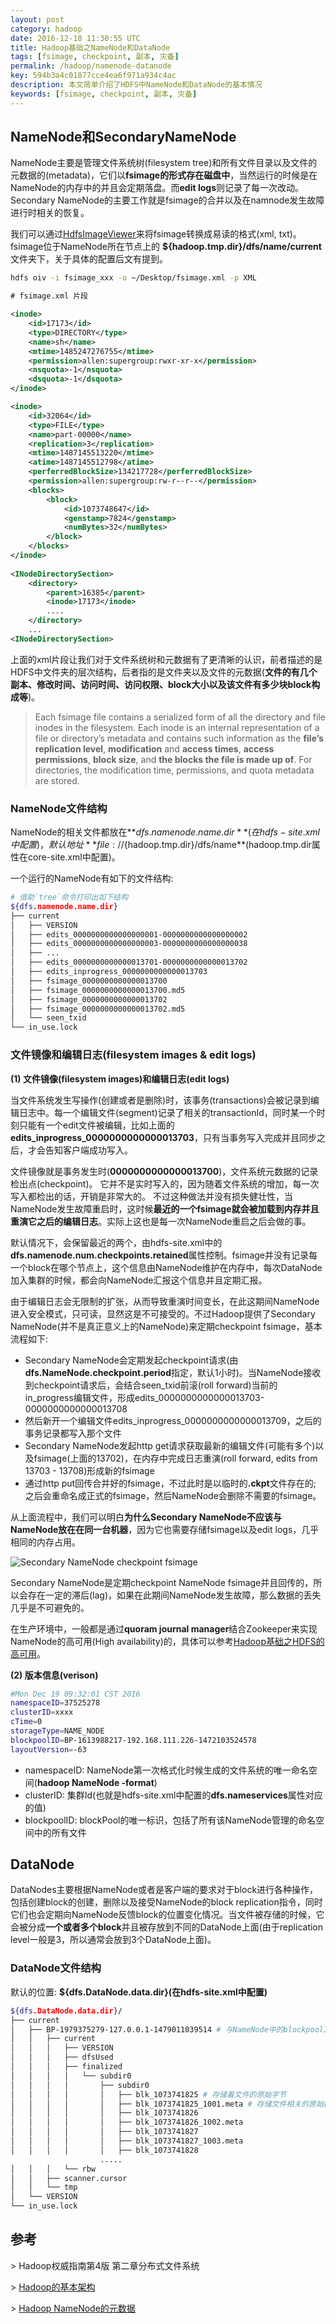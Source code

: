 ```yaml
---
layout: post
category: hadoop
date: 2016-12-18 11:30:55 UTC
title: Hadoop基础之NameNode和DataNode
tags: [fsimage, checkpoint, 副本, 灾备]
permalink: /hadoop/namenode-datanode
key: 594b3a4c01877cce4ea6f971a934c4ac
description: 本文简单介绍了HDFS中NameNode和DataNode的基本情况 
keywords: [fsimage, checkpoint, 副本, 灾备]
---
```


## NameNode和SecondaryNameNode

NameNode主要是管理文件系统树(filesystem tree)和所有文件目录以及文件的元数据的(metadata)，它们以<b class="highlight">fsimage的形式存在磁盘中</b>，当然运行的时候是在NameNode的内存中的并且会定期落盘。而**edit logs**则记录了每一次改动。Secondary NameNode的主要工作就是fsimage的合并以及在namnode发生故障进行时相关的恢复。

我们可以通过[HdfsImageViewer](http://hadoop.apache.org/docs/r2.7.2/hadoop-project-dist/hadoop-hdfs/HdfsImageViewer.html)来将fsimage转换成易读的格式(xml, txt)。 fsimage位于NameNode所在节点上的
**${hadoop.tmp.dir}/dfs/name/current**文件夹下，关于具体的配置后文有提到。

```bash
hdfs oiv -i fsimage_xxx -o ~/Desktop/fsimage.xml -p XML
```

```xml
# fsimage.xml 片段

<inode>
    <id>17173</id>
    <type>DIRECTORY</type>
    <name>sh</name>
    <mtime>1485247276755</mtime>
    <permission>allen:supergroup:rwxr-xr-x</permission>
    <nsquota>-1</nsquota>
    <dsquota>-1</dsquota>
</inode>

<inode>
    <id>32064</id>
    <type>FILE</type>
    <name>part-00000</name>
    <replication>3</replication>
    <mtime>1487145513220</mtime>
    <atime>1487145512798</atime>
    <perferredBlockSize>134217728</perferredBlockSize>
    <permission>allen:supergroup:rw-r--r--</permission>
    <blocks>
        <block>
            <id>1073748647</id>
            <genstamp>7824</genstamp>
            <numBytes>32</numBytes>
        </block>
    </blocks>
</inode>
        
<INodeDirectorySection>
    <directory>
        <parent>16385</parent>
        <inode>17173</inode>
        ....
    </directory>
    ...
<INodeDirectorySection>
```

上面的xml片段让我们对于文件系统树和元数据有了更清晰的认识，前者描述的是HDFS中文件夹的层次结构，后者指的是文件夹以及文件的元数据(<b class="highlight">文件的有几个副本、修改时间、访问时间、访问权限、block大小以及该文件有多少块block构成等</b>)。

> Each fsimage file contains a serialized form of all the directory and file inodes in the filesystem. Each inode is an internal representation of a file or directory’s metadata and contains such information as the **file’s replication level**, **modification** and **access times**, **access permissions**, **block size**, and **the blocks the file is made up of**. For directories, the modification time, permissions, and quota metadata are stored.

### NameNode文件结构

NameNode的相关文件都放在**${dfs.namenode.name.dir}**(在hdfs-site.xml中配置)，默认地址**file://${hadoop.tmp.dir}/dfs/name**(hadoop.tmp.dir属性在core-site.xml中配置)。

一个运行的NameNode有如下的文件结构:

```bash
# 借助`tree`命令打印出如下结构
${dfs.namenode.name.dir} 
├── current
│   ├── VERSION
│   ├── edits_0000000000000000001-0000000000000000002
│   ├── edits_0000000000000000003-0000000000000000038
│   ├── ...
│   ├── edits_0000000000000013701-0000000000000013702
│   ├── edits_inprogress_0000000000000013703
│   ├── fsimage_0000000000000013700
│   ├── fsimage_0000000000000013700.md5
│   ├── fsimage_0000000000000013702
│   ├── fsimage_0000000000000013702.md5
│   └── seen_txid
└── in_use.lock
```

### 文件镜像和编辑日志(filesystem images & edit logs)

<b class="highlight">(1) 文件镜像(filesystem images)和编辑日志(edit logs)</b>

当文件系统发生写操作(创建或者是删除)时，该事务(transactions)会被记录到编辑日志中。每一个编辑文件(segment)记录了相关的transactionId，同时某一个时刻只能有一个edit文件被编辑，比如上面的**edits_inprogress_0000000000000013703**，只有当事务写入完成并且同步之后，才会告知客户端成功写入。

文件镜像就是事务发生时(**0000000000000013700**)，文件系统元数据的记录检出点(checkpoint)</b>。
它并不是实时写入的，因为随着文件系统的增加，每一次写入都检出的话，开销是非常大的。
不过这种做法并没有损失健壮性，当NameNode发生故障重启时，这时候**最近的一个fsimage就会被加载到内存并且重演它之后的编辑日志**。实际上这也是每一次NameNode重启之后会做的事。

默认情况下，会保留最近的两个，由hdfs-site.xml中的**dfs.namenode.num.checkpoints.retained**属性控制。fsimage并没有记录每一个block在哪个节点上，这个信息由NameNode维护在内存中，每次DataNode加入集群的时候，都会向NameNode汇报这个信息并且定期汇报。

由于编辑日志会无限制的扩张，从而导致重演时间变长，在此这期间NameNode进入安全模式，只可读，显然这是不可接受的。不过Hadoop提供了Secondary NameNode(并不是真正意义上的NameNode)来定期checkpoint fsimage，基本流程如下:

<ul class="item">
    <li>
Secondary NameNode会定期发起checkpoint请求(由<b>dfs.NameNode.checkpoint.period</b>指定，默认1小时)。当NameNode接收到checkpoint请求后，会结合seen_txid前滚(roll forward)当前的in_progress编辑文件，形成edits_0000000000000013703-0000000000000013708
    </li>
    <li>
然后新开一个编辑文件edits_inprogress_0000000000000013709，之后的事务记录都写入那个文件    
    </li>
    <li>
Secondary  NameNode发起http get请求获取最新的编辑文件(可能有多个)以及fsimage(上面的13702)，在内存中完成日志重演(roll forward, edits from 13703 - 13708)形成新的fsimage
    </li>
    <li>
通过http put回传合并好的fsimage，不过此时是以临时的<b>.ckpt</b>文件存在的; 之后会重命名成正式的fsimage，然后NameNode会删除不需要的fsimage。
    </li>
</ul>


从上面流程中，我们可以明白**为什么Secondary NameNode不应该与NameNode放在在同一台机器**，因为它也需要存储fsimage以及edit logs，几乎相同的内存占用。

![Secondary NameNode checkpoint fsimage](http://static.zybuluo.com/jacoffee/m5xcuc0yz5lh77xhs4bd3lnz/image_1b98g4ecm1ig7h221knk1chjbhg9.png)

Secondary NameNode是定期checkpoint NameNode fsimage并且回传的，所以会存在一定的滞后(lag)，如果在此期间NameNode发生故障，那么数据的丢失几乎是不可避免的。

在生产环境中，一般都是通过**quoram journal manager**结合Zookeeper来实现NameNode的高可用(High availability)的，具体可以参考[Hadoop基础之HDFS的高可用](/hadoop/hdfs-ha)。

<b class="highlight">(2) 版本信息(verison)</b>

```bash
#Mon Dec 19 09:32:01 CST 2016
namespaceID=37525278 
clusterID=xxxx
cTime=0
storageType=NAME_NODE
blockpoolID=BP-1613988217-192.168.111.226-1472103524578
layoutVersion=-63
```

<ul class="item">
    <li>
namespaceID: NameNode第一次格式化时候生成的文件系统的唯一命名空间(<b>hadoop NameNode -format</b>)   
    </li>
    <li>
clusterID: 集群Id(也就是hdfs-site.xml中配置的<b>dfs.nameservices</b>属性对应的值)
    </li>
    <li>
blockpoolID: blockPool的唯一标识，包括了所有该NameNode管理的命名空间中的所有文件
    </li>
</ul>



## DataNode

DataNodes主要根据NameNode或者是客户端的要求对于block进行各种操作，包括创建block的创建，删除以及接受NameNode的block replication指令，同时它们也会定期向NameNode反馈block的位置变化情况。当文件被存储的时候，它会被分成**一个或者多个block**并且被存放到不同的DataNode上面(由于replication level一般是3，所以通常会放到3个DataNode上面)。

### DataNode文件结构

默认的位置: **${dfs.DataNode.data.dir}(在hdfs-site.xml中配置)**

```bash
${dfs.DataNode.data.dir}/
├── current
│   ├── BP-1979375279-127.0.0.1-1479011039514 # 与NameNode中的blockpoolID相对应
│   │   ├── current
│   │   │   ├── VERSION
│   │   │   ├── dfsUsed
│   │   │   ├── finalized
│   │   │   │   └── subdir0
│   │   │   │       ├── subdir0
│   │   │   │       │   ├── blk_1073741825 # 存储着文件的原始字节
│   │   │   │       │   ├── blk_1073741825_1001.meta # 存储文件相关的原始数据
│   │   │   │       │   ├── blk_1073741826
│   │   │   │       │   ├── blk_1073741826_1002.meta
│   │   │   │       │   ├── blk_1073741827
│   │   │   │       │   ├── blk_1073741827_1003.meta
│   │   │   │       │   ├── blk_1073741828
                    .....
│   │   │   └── rbw
│   │   ├── scanner.cursor
│   │   └── tmp
│   └── VERSION
└── in_use.lock
```

## 参考

\> Hadoop权威指南第4版 第二章分布式文件系统

\> [Hadoop的基本架构](https://hadoop.apache.org/docs/stable/hadoop-project-dist/hadoop-hdfs/HdfsDesign.html)

\> [Hadoop NameNode的元数据](http://stackoverflow.com/questions/6267219/hadoop-NameNode-metadata)